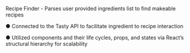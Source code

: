 Recipe Finder - Parses user provided ingredients list to find makeable recipes

● Connected to the Tasty API to facilitate ingredient to recipe interaction

● Utilized components and their life cycles, props, and states via React’s structural hierarchy for scalability

